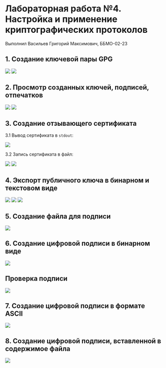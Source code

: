 # Лабораторная работа №4. Настройка и применение криптографических протоколов

Выполнил Васильев Григорий Максимович, ББМО-02-23

## 1. Создание ключевой пары GPG

![](https://github.com/Archangel15520/Toib-lab4/blob/main/screenshots/1.JPG)
![](https://github.com/Archangel15520/Toib-lab4/blob/main/screenshots/2.JPG)

## 2. Просмотр созданных ключей, подписей, отпечатков

![](https://github.com/Archangel15520/Toib-lab4/blob/main/screenshots/3.JPG)
![](https://github.com/Archangel15520/Toib-lab4/blob/main/screenshots/3.2.JPG)

## 3. Создание отзывающего сертификата

3.1 Вывод сертификата в `stdout`:

![](https://github.com/Archangel15520/Toib-lab4/blob/main/screenshots/4.JPG)

3.2 Запись сертификата в файл: 

![](https://github.com/Archangel15520/Toib-lab4/blob/main/screenshots/5.JPG)
![](https://github.com/Archangel15520/Toib-lab4/blob/main/screenshots/5.2.JPG)

## 4. Экспорт публичного ключа в бинарном и текстовом виде

![](https://github.com/Archangel15520/Toib-lab4/blob/main/screenshots/6.JPG)
![](https://github.com/Archangel15520/Toib-lab4/blob/main/screenshots/7.JPG)
![](https://github.com/Archangel15520/Toib-lab4/blob/main/screenshots/8.JPG)

## 5. Создание файла для подписи

![](https://github.com/Archangel15520/Toib-lab4/blob/main/screenshots/9.JPG)

## 6. Создание цифровой подписи в бинарном виде

![](https://github.com/Archangel15520/Toib-lab4/blob/main/screenshots/10.JPG)

## Проверка подписи

![](https://github.com/Archangel15520/Toib-lab4/blob/main/screenshots/11.JPG)

## 7. Создание цифровой подписи в формате ASCII

![](https://github.com/Archangel15520/Toib-lab4/blob/main/screenshots/12.JPG)

## 8. Создание цифровой подписи, вставленной в содержимое файла

![](https://github.com/Archangel15520/Toib-lab4/blob/main/screenshots/13.JPG)
